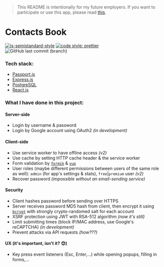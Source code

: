 > This README is intentionally for my future employers. If you want to participate or use this app, please read [this](DEVELOPING.md).

Contacts Book
===
[![js-semistandard-style](https://img.shields.io/badge/code%20style-semistandard-brightgreen.svg?style=flat-square)](https://github.com/Flet/semistandard)
[![code style: prettier](https://img.shields.io/badge/code_style-prettier-ff69b4.svg?style=flat-square)](https://github.com/prettier/prettier)
![GitHub last commit (branch)](https://img.shields.io/github/last-commit/lvnam96/contactsbook/draft?color=blue&style=flat-square)

### Tech stack:

- [Passport.js](https://github.com/jaredhanson/passport)
- [Express.js](https://github.com/expressjs/express)
- [PostgreSQL](https://github.com/brianc/node-postgres)
- [React.js](https://github.com/facebook/react)

### What I have done in this project:

#### Server-side
- Login by username & password
- Login by Google account using OAuth2 *(in development)*

#### Client-side
- Use service worker to have offline access *(v2)*
- Use cache by setting HTTP cache header & the service worker
- Form validation by [`formik`](https://github.com/jaredpalmer/formik) & [`yup`](https://github.com/jquense/yup)
- User roles (maybe different permissions between users of the same role as well): `admin` (for app's settings & stats), `free`|`premium` user *(v2)*
- Recover password *(impossible without an email-sending service)*

#### Security
- Client hashes password before sending over HTTPS
- Server receives password MD5 hash from client, then encrypt it using [`bcrypt`](https://github.com/dcodeIO/bcrypt.js) with strongly crypto-randomed salt for each account
- XSRF protection using JWT with RSA-512 algorithm *(now it's still)*
- Limit submitting times (block IP/MAC address, use Google's reCAPTCHA) *(in development)*
- Prevent attacks via API requests *(how???)*

#### UX (it's important, isn't it? 😊)
- Key press event listeners (Esc, Enter,...) while opening popups, filling in forms,...
